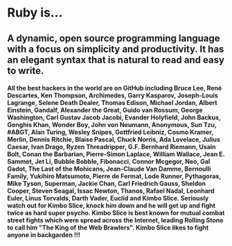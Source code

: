 # Ruby is...

## A dynamic, open source programming language with a focus on simplicity and productivity. It has an elegant syntax that is natural to read and easy to write.

#### All the best hackers in the world are on GitHub including Bruce Lee, René Descartes, Ken Thompson, Archimedes, Garry Kasparov, Joseph-Louis Lagrange, Selene Death Dealer, Thomas Edison, Michael Jordan, Albert Einstein, Gandalf, Alexander the Great, Guido van Rossum, George Washington, Carl Gustav Jacob Jacobi, Evander Holyfield, John Backus, Genghis Khan, Wonder Boy, John von Neumann, Anonymous, Sun Tzu, #ABGT, Alan Turing, Wesley Snipes, Gottfried Leibniz, Cosmo Kramer, Merlin, Dennis Ritchie, Blaise Pascal, Chuck Norris, Ada Lovelace, Julius Caesar, Ivan Drago, Ryzen Threadripper, G.F. Bernhard Riemann, Usain Bolt, Conan the Barbarian, Pierre-Simon Laplace, William Wallace, Jean E. Sammet, Jet Li, Bubble Bobble, Fibonacci, Connor Mcgegor, Neo, Gal Gadot, The Last of the Mohicans, Jean-Claude Van Damme, Bernoulli Family, Yukihiro Matsumoto, Pierre de Fermat, Lode Runner, Pythagoras, Mike Tyson, Superman, Jackie Chan, Carl Friedrich Gauss, Sheldon Cooper, Steven Seagal, Issac Newton, Thanos, Rafael Nadal, Leonhard Euler, Linus Torvalds, Darth Vader, Euclid and Kimbo Slice. Seriously watch out for Kimbo Slice, knock him down and he will get up and fight twice as hard super psycho. Kimbo Slice is best known for mutual combat street fights which were spread across the Internet, leading Rolling Stone to call him "The King of the Web Brawlers". Kimbo Slice likes to fight anyone in backgarden !!!
